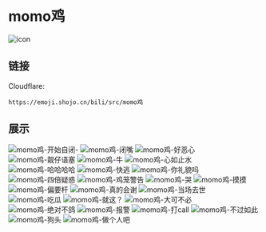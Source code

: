 # momo鸡
![icon](https://emoji.shojo.cn/bili/src/momo鸡/icon.png)
## 链接
Cloudflare:
```
https://emoji.shojo.cn/bili/src/momo鸡
```
## 展示
![momo鸡-开始自闭-](https://emoji.shojo.cn/bili/src/momo鸡/momo鸡-开始自闭-.png)
![momo鸡-闭嘴](https://emoji.shojo.cn/bili/src/momo鸡/momo鸡-闭嘴.png)
![momo鸡-好恶心](https://emoji.shojo.cn/bili/src/momo鸡/momo鸡-好恶心.png)
![momo鸡-靓仔语塞](https://emoji.shojo.cn/bili/src/momo鸡/momo鸡-靓仔语塞.png)
![momo鸡-牛](https://emoji.shojo.cn/bili/src/momo鸡/momo鸡-牛.png)
![momo鸡-心如止水](https://emoji.shojo.cn/bili/src/momo鸡/momo鸡-心如止水.png)
![momo鸡-哈哈哈哈](https://emoji.shojo.cn/bili/src/momo鸡/momo鸡-哈哈哈哈.png)
![momo鸡-快逃](https://emoji.shojo.cn/bili/src/momo鸡/momo鸡-快逃.png)
![momo鸡-你礼貌吗](https://emoji.shojo.cn/bili/src/momo鸡/momo鸡-你礼貌吗.png)
![momo鸡-四倍疑惑](https://emoji.shojo.cn/bili/src/momo鸡/momo鸡-四倍疑惑.png)
![momo鸡-鸡笼警告](https://emoji.shojo.cn/bili/src/momo鸡/momo鸡-鸡笼警告.png)
![momo鸡-哭](https://emoji.shojo.cn/bili/src/momo鸡/momo鸡-哭.png)
![momo鸡-摸摸](https://emoji.shojo.cn/bili/src/momo鸡/momo鸡-摸摸.png)
![momo鸡-偏要杆](https://emoji.shojo.cn/bili/src/momo鸡/momo鸡-偏要杆.png)
![momo鸡-真的会谢](https://emoji.shojo.cn/bili/src/momo鸡/momo鸡-真的会谢.png)
![momo鸡-当场去世](https://emoji.shojo.cn/bili/src/momo鸡/momo鸡-当场去世.png)
![momo鸡-吃瓜](https://emoji.shojo.cn/bili/src/momo鸡/momo鸡-吃瓜.png)
![momo鸡-就这？](https://emoji.shojo.cn/bili/src/momo鸡/momo鸡-就这？.png)
![momo鸡-大可不必](https://emoji.shojo.cn/bili/src/momo鸡/momo鸡-大可不必.png)
![momo鸡-绝对不鸽](https://emoji.shojo.cn/bili/src/momo鸡/momo鸡-绝对不鸽.png)
![momo鸡-报警](https://emoji.shojo.cn/bili/src/momo鸡/momo鸡-报警.png)
![momo鸡-打call](https://emoji.shojo.cn/bili/src/momo鸡/momo鸡-打call.png)
![momo鸡-不过如此](https://emoji.shojo.cn/bili/src/momo鸡/momo鸡-不过如此.png)
![momo鸡-狗头](https://emoji.shojo.cn/bili/src/momo鸡/momo鸡-狗头.png)
![momo鸡-做个人吧](https://emoji.shojo.cn/bili/src/momo鸡/momo鸡-做个人吧.png)
